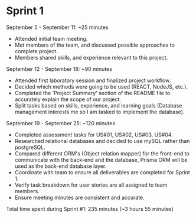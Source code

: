 # Sprint 1

September 5 - September 11: ~25 minutes
- Attended initial team meeting.
- Met members of the team, and discussed possible approaches to complete project.
- Members shared skills, and experience relevant to this project.


September 12 - September 18: ~90 minutes
- Attended first laboratory session and finalized project workflow.
- Decided which methods were going to be used (REACT, NodeJS, etc.).
- Completed the 'Project Summary' section of the README file to accurately explain the scope of our project.
- Split tasks based on skills, experience, and learning goals (Database management interests me so I am tasked to implement the database).


September 19 - September 25: ~120 minutes
- Completed assessment tasks for US#01, US#02, US#03, US#04.
- Researched relational databases and decided to use mySQL rather than postgreSQL.
- Compared different ORM's (Object relation mapper) for the front-end to communicate with the back-end and the database, Prisma ORM will be used as the back-end database layer.
- Coordinate with team to ensure all deliverables are completed for Sprint 1.
- Verify task breakdown for user stories are all assigned to team members.
- Ensure meeting minutes are consistent and accurate.

Total time spent during Sprint #1: 235 minutes (~3 hours 55 minutes)


